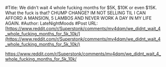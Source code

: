 #Title: We didn’t wait 4 whole fucking months for $5K, $10K or even $15K. What the fuck is that? CHUMP CHANGE? IM NOT SELLING TIL I CAN AFFORD A MANSION, 5 LAMBOS AND NEVER WORK A DAY IN MY LIFE AGAIN.
#Author: LateNightMoods
#Post URL: [https://www.reddit.com/r/Superstonk/comments/mv4dqm/we_didnt_wait_4_whole_fucking_months_for_5k_10k/](https://www.reddit.com/r/Superstonk/comments/mv4dqm/we_didnt_wait_4_whole_fucking_months_for_5k_10k/)


https://www.reddit.com/r/Superstonk/comments/mv4dqm/we_didnt_wait_4_whole_fucking_months_for_5k_10k/